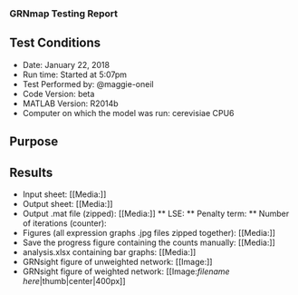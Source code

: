 ### GRNmap Testing Report
## Test Conditions

* Date: January 22, 2018
* Run time: Started at 5:07pm
* Test Performed by: @maggie-oneil
* Code Version: beta
* MATLAB Version: R2014b
* Computer on which the model was run: cerevisiae CPU6

## Purpose


## Results

* Input sheet: [[Media:]]
* Output sheet: [[Media:]]
* Output .mat file (zipped): [[Media:]]
** LSE:
** Penalty term:
** Number of iterations (counter):
* Figures (all expression graphs .jpg files zipped together): [[Media:]]
* Save the progress figure containing the counts manually: [[Media:]]
* analysis.xlsx containing bar graphs: [[Media:]]
* GRNsight figure of unweighted network: [[Image:]]
* GRNsight figure of weighted network: [[Image:*filename here*|thumb|center|400px]]
